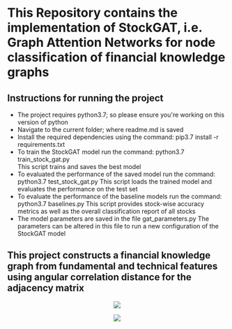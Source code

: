 # This Repository contains the implementation of StockGAT, i.e. Graph Attention Networks for node classification of financial knowledge graphs

## Instructions for running the project

 -  The project requires python3.7; so please ensure you're working on this version of python
 -  Navigate to the current folder; where readme.md is saved 
 -  Install the required dependencies using the command: pip3.7 install -r requirements.txt
 -  To train the StockGAT model run the command: python3.7 train_stock_gat.py   
    This script trains and saves the best model
 -  To evaluated the performance of the saved model run the command: python3.7 test_stock_gat.py
    This script loads the trained model and evaluates the performance on the test set
 -  To evaluate the performance of the baseline models run the command: python3.7 baselines.py
    This script provides stock-wise accuracy metrics as well as the overall classification report of all stocks
 -  The model parameters are saved in the file gat_parameters.py
    The parameters can be altered in this file to run a new configuration of the StockGAT model



## This project constructs a financial knowledge graph from fundamental and technical features using angular correlation distance for the adjacency matrix 

<p align="center"><img src="https://user-images.githubusercontent.com/71300644/118315635-c31cd080-b4c3-11eb-97f5-17ef45694d9b.png"></p>

<p align="center"><img src="https://user-images.githubusercontent.com/71300644/118315746-e34c8f80-b4c3-11eb-9134-1b91dce1811b.png"></p>


